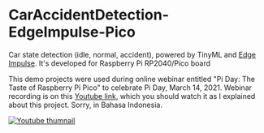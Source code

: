 # CarAccidentDetection-EdgeImpulse-Pico
Car state detection (idle, normal, accident), powered by TinyML and [Edge Impulse](https://edgeimpulse.com/). It's developed for Raspberry Pi RP2040/Pico board
 
This demo projects were used during online webinar entitled "Pi Day: The Taste of Raspberry Pi Pico" to celebrate Pi Day, March 14, 2021. Webinar recording is on this [Youtube link](https://www.youtube.com/watch?v=q7cf1reGiGM), which you should watch it as I explained about this project. Sorry, in Bahasa Indonesia.

[![Youtube thumnail](http://i3.ytimg.com/vi/q7cf1reGiGM/hqdefault.jpg)](https://www.youtube.com/watch?v=q7cf1reGiGM)

